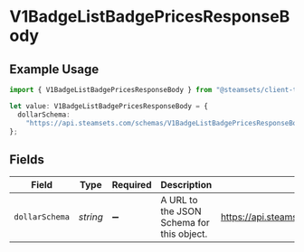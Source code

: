 # V1BadgeListBadgePricesResponseBody

## Example Usage

```typescript
import { V1BadgeListBadgePricesResponseBody } from "@steamsets/client-ts/models/components";

let value: V1BadgeListBadgePricesResponseBody = {
  dollarSchema:
    "https://api.steamsets.com/schemas/V1BadgeListBadgePricesResponseBody.json",
};
```

## Fields

| Field                                                                     | Type                                                                      | Required                                                                  | Description                                                               | Example                                                                   |
| ------------------------------------------------------------------------- | ------------------------------------------------------------------------- | ------------------------------------------------------------------------- | ------------------------------------------------------------------------- | ------------------------------------------------------------------------- |
| `dollarSchema`                                                            | *string*                                                                  | :heavy_minus_sign:                                                        | A URL to the JSON Schema for this object.                                 | https://api.steamsets.com/schemas/V1BadgeListBadgePricesResponseBody.json |